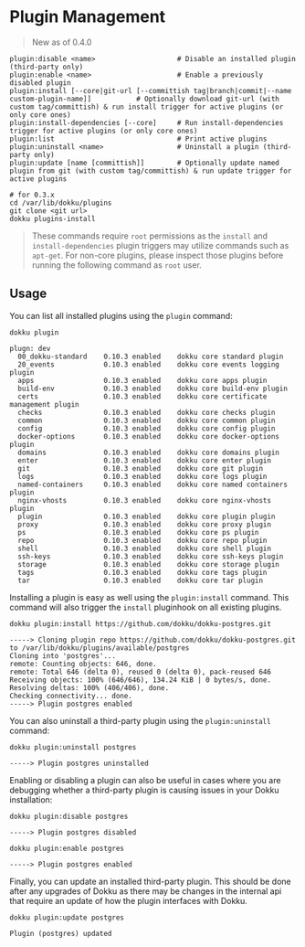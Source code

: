 # Plugin Management

> New as of 0.4.0

```
plugin:disable <name>                    # Disable an installed plugin (third-party only)
plugin:enable <name>                     # Enable a previously disabled plugin
plugin:install [--core|git-url [--committish tag|branch|commit|--name custom-plugin-name]]           # Optionally download git-url (with custom tag/committish) & run install trigger for active plugins (or only core ones)
plugin:install-dependencies [--core]     # Run install-dependencies trigger for active plugins (or only core ones)
plugin:list                              # Print active plugins
plugin:uninstall <name>                  # Uninstall a plugin (third-party only)
plugin:update [name [committish]]        # Optionally update named plugin from git (with custom tag/committish) & run update trigger for active plugins
```

```shell
# for 0.3.x
cd /var/lib/dokku/plugins
git clone <git url>
dokku plugins-install
```

> These commands require `root` permissions as the `install` and `install-dependencies` plugin triggers may utilize commands such as `apt-get`. For non-core plugins, please inspect those plugins before running the following command as `root` user.

## Usage

You can list all installed plugins using the `plugin` command:

```shell
dokku plugin
```

```
plugn: dev
  00_dokku-standard    0.10.3 enabled    dokku core standard plugin
  20_events            0.10.3 enabled    dokku core events logging plugin
  apps                 0.10.3 enabled    dokku core apps plugin
  build-env            0.10.3 enabled    dokku core build-env plugin
  certs                0.10.3 enabled    dokku core certificate management plugin
  checks               0.10.3 enabled    dokku core checks plugin
  common               0.10.3 enabled    dokku core common plugin
  config               0.10.3 enabled    dokku core config plugin
  docker-options       0.10.3 enabled    dokku core docker-options plugin
  domains              0.10.3 enabled    dokku core domains plugin
  enter                0.10.3 enabled    dokku core enter plugin
  git                  0.10.3 enabled    dokku core git plugin
  logs                 0.10.3 enabled    dokku core logs plugin
  named-containers     0.10.3 enabled    dokku core named containers plugin
  nginx-vhosts         0.10.3 enabled    dokku core nginx-vhosts plugin
  plugin               0.10.3 enabled    dokku core plugin plugin
  proxy                0.10.3 enabled    dokku core proxy plugin
  ps                   0.10.3 enabled    dokku core ps plugin
  repo                 0.10.3 enabled    dokku core repo plugin
  shell                0.10.3 enabled    dokku core shell plugin
  ssh-keys             0.10.3 enabled    dokku core ssh-keys plugin
  storage              0.10.3 enabled    dokku core storage plugin
  tags                 0.10.3 enabled    dokku core tags plugin
  tar                  0.10.3 enabled    dokku core tar plugin
```

Installing a plugin is easy as well using the `plugin:install` command. This command will also trigger the `install` pluginhook on all existing plugins.

```shell
dokku plugin:install https://github.com/dokku/dokku-postgres.git
```

```
-----> Cloning plugin repo https://github.com/dokku/dokku-postgres.git to /var/lib/dokku/plugins/available/postgres
Cloning into 'postgres'...
remote: Counting objects: 646, done.
remote: Total 646 (delta 0), reused 0 (delta 0), pack-reused 646
Receiving objects: 100% (646/646), 134.24 KiB | 0 bytes/s, done.
Resolving deltas: 100% (406/406), done.
Checking connectivity... done.
-----> Plugin postgres enabled
```

You can also uninstall a third-party plugin using the `plugin:uninstall` command:

```shell
dokku plugin:uninstall postgres
```

```
-----> Plugin postgres uninstalled
```

Enabling or disabling a plugin can also be useful in cases where you are debugging whether a third-party plugin is causing issues in your Dokku installation:

```shell
dokku plugin:disable postgres
```

```
-----> Plugin postgres disabled
```

```shell
dokku plugin:enable postgres
```

```
-----> Plugin postgres enabled
```

Finally, you can update an installed third-party plugin. This should be done after any upgrades of Dokku as there may be changes in the internal api that require an update of how the plugin interfaces with Dokku.

```shell
dokku plugin:update postgres
```

```
Plugin (postgres) updated
```

